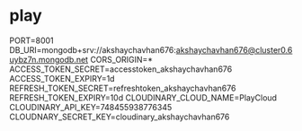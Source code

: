 # play



PORT=8001
DB_URI=mongodb+srv://akshaychavhan676:akshaychavhan676@cluster0.6uybz7n.mongodb.net
CORS_ORIGIN=*
ACCESS_TOKEN_SECRET=accesstoken_akshaychavhan676
ACCESS_TOKEN_EXPIRY=1d
REFRESH_TOKEN_SECRET=refreshtoken_akshaychavhan676
REFRESH_TOKEN_EXPIRY=10d
CLOUDINARY_CLOUD_NAME=PlayCloud
CLOUDINARY_API_KEY=748455938776345
CLOUDNARY_SECRET_KEY=cloudinary_akshaychavhan676
